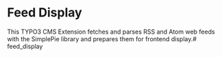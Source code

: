 # Feed Display
This TYPO3 CMS Extension fetches and parses RSS and Atom web feeds with the SimplePie library and prepares them for frontend display.# feed_display
